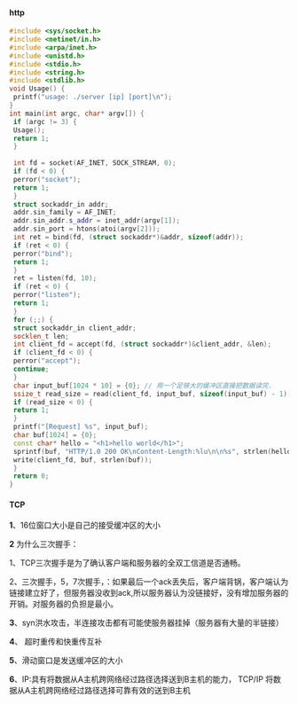 #### http

```c++
#include <sys/socket.h>
#include <netinet/in.h>
#include <arpa/inet.h>
#include <unistd.h>
#include <stdio.h>
#include <string.h>
#include <stdlib.h>
void Usage() {
 printf("usage: ./server [ip] [port]\n");
}
int main(int argc, char* argv[]) {
 if (argc != 3) {
 Usage();
 return 1;
 }
 
 int fd = socket(AF_INET, SOCK_STREAM, 0);
 if (fd < 0) {
 perror("socket");
 return 1;
 }
 struct sockaddr_in addr;
 addr.sin_family = AF_INET;
 addr.sin_addr.s_addr = inet_addr(argv[1]);
 addr.sin_port = htons(atoi(argv[2]));
 int ret = bind(fd, (struct sockaddr*)&addr, sizeof(addr));
 if (ret < 0) {
 perror("bind");
 return 1;
 }
 ret = listen(fd, 10);
 if (ret < 0) {
 perror("listen");
 return 1;
 } 
 for (;;) {
 struct sockaddr_in client_addr;
 socklen_t len;
 int client_fd = accept(fd, (struct sockaddr*)&client_addr, &len);
 if (client_fd < 0) {
 perror("accept");
 continue;
 }
 char input_buf[1024 * 10] = {0}; // 用一个足够大的缓冲区直接把数据读完.
 ssize_t read_size = read(client_fd, input_buf, sizeof(input_buf) - 1);
 if (read_size < 0) {
 return 1;
 }
 printf("[Request] %s", input_buf);
 char buf[1024] = {0};
 const char* hello = "<h1>hello world</h1>";
 sprintf(buf, "HTTP/1.0 200 OK\nContent-Length:%lu\n\n%s", strlen(hello), hello);
 write(client_fd, buf, strlen(buf));
 }
 return 0;
}
```

#### TCP

**1**、16位窗口大小是自己的接受缓冲区的大小

**2** 为什么三次握手：

1、TCP三次握手是为了确认客户端和服务器的全双工信道是否通畅。

2、三次握手，5，7次握手，：如果最后一个ack丢失后，客户端背锅，客户端认为链接建立好了，但服务器没收到ack,所以服务器认为没链接好，没有增加服务器的开销。对服务器的负担是最小。

**3**、syn洪水攻击，半连接攻击都有可能使服务器挂掉（服务器有大量的半链接）

**4**、 超时重传和快重传互补

**5**、滑动窗口是发送缓冲区的大小  

**6**、IP:具有将数据从A主机跨网络经过路径选择送到B主机的能力，  TCP/IP  将数据从A主机跨网络经过路径选择可靠有效的送到B主机

























